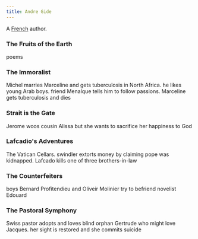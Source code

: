 ```yaml
---
title: Andre Gide
---
```


A [French](../index.html) author.

### The Fruits of the Earth

poems

### The Immoralist

Michel marries Marceline and gets tuberculosis in North Africa. he likes young Arab boys. friend Menalque tells him to follow passions. Marceline gets tuberculosis and dies

### Strait is the Gate

Jerome woos cousin Alissa but she wants to sacrifice her happiness to God

### Lafcadio's Adventures

The Vatican Cellars. swindler extorts money by claiming pope was kidnapped. Lafcado kills one of three brothers-in-law

### The Counterfeiters

boys Bernard Profitendieu and Oliveir Molinier try to befriend novelist Edouard

### The Pastoral Symphony

Swiss pastor adopts and loves blind orphan Gertrude who might love Jacques. her sight is restored and she commits suicide
